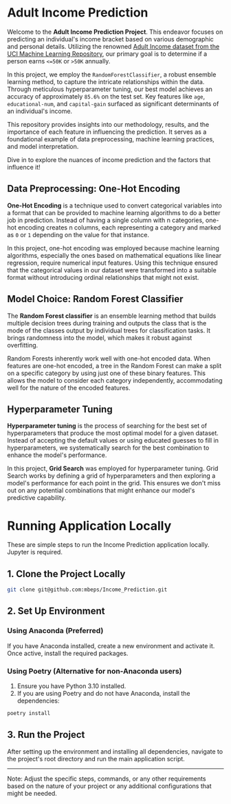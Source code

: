 # **Adult Income Prediction**

Welcome to the **Adult Income Prediction Project**. This endeavor focuses on predicting an individual's income bracket based on various demographic and personal details. Utilizing the renowned [Adult Income dataset from the UCI Machine Learning Repository](http://www.cs.toronto.edu/~delve/data/adult/desc.html), our primary goal is to determine if a person earns `<=50K` or `>50K` annually.

In this project, we employ the `RandomForestClassifier`, a robust ensemble learning method, to capture the intricate relationships within the data. Through meticulous hyperparameter tuning, our best model achieves an accuracy of approximately `85.6%` on the test set. Key features like `age`, `educational-num`, and `capital-gain` surfaced as significant determinants of an individual's income.

This repository provides insights into our methodology, results, and the importance of each feature in influencing the prediction. It serves as a foundational example of data preprocessing, machine learning practices, and model interpretation.

Dive in to explore the nuances of income prediction and the factors that influence it!

## **Data Preprocessing: One-Hot Encoding**

**One-Hot Encoding** is a technique used to convert categorical variables into a format that can be provided to machine learning algorithms to do a better job in prediction. Instead of having a single column with n categories, one-hot encoding creates n columns, each representing a category and marked as `0` or `1` depending on the value for that instance.

In this project, one-hot encoding was employed because machine learning algorithms, especially the ones based on mathematical equations like linear regression, require numerical input features. Using this technique ensured that the categorical values in our dataset were transformed into a suitable format without introducing ordinal relationships that might not exist.

## **Model Choice: Random Forest Classifier**

The **Random Forest classifier** is an ensemble learning method that builds multiple decision trees during training and outputs the class that is the mode of the classes output by individual trees for classification tasks. It brings randomness into the model, which makes it robust against overfitting.

Random Forests inherently work well with one-hot encoded data. When features are one-hot encoded, a tree in the Random Forest can make a split on a specific category by using just one of these binary features. This allows the model to consider each category independently, accommodating well for the nature of the encoded features.

## **Hyperparameter Tuning**

**Hyperparameter tuning** is the process of searching for the best set of hyperparameters that produce the most optimal model for a given dataset. Instead of accepting the default values or using educated guesses to fill in hyperparameters, we systematically search for the best combination to enhance the model's performance.

In this project, **Grid Search** was employed for hyperparameter tuning. Grid Search works by defining a grid of hyperparameters and then exploring a model's performance for each point in the grid. This ensures we don't miss out on any potential combinations that might enhance our model's predictive capability.

# **Running Application Locally**
These are simple steps to run the Income Prediction application locally. 
Jupyter is required.

## 1. **Clone the Project Locally**
```sh
git clone git@github.com:mbeps/Income_Prediction.git
```

## 2. **Set Up Environment**

### Using Anaconda (Preferred)
If you have Anaconda installed, create a new environment and activate it. Once active, install the required packages.

### Using Poetry (Alternative for non-Anaconda users)
1. Ensure you have Python 3.10 installed.
2. If you are using Poetry and do not have Anaconda, install the dependencies:
```sh
poetry install
```

## 3. **Run the Project**
After setting up the environment and installing all dependencies, navigate to the project's root directory and run the main application script.

---

Note: Adjust the specific steps, commands, or any other requirements based on the nature of your project or any additional configurations that might be needed.